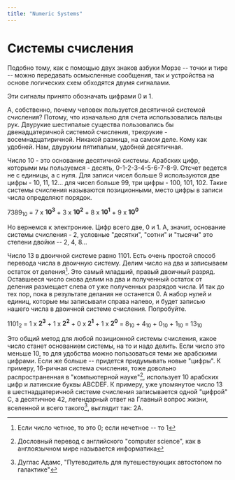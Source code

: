 ```yaml
---
title: "Numeric Systems"
---
```

# Системы счисления
Подобно тому, как с помощью двух знаков азбуки Морзе -- точки и тире -- можно передавать осмысленные сообщения, так и устройства на основе логических схем обходятся двумя сигналами. 

Эти сигналы принято обозначать цифрами 0 и 1.

А, собственно, почему человек пользуется десятичной системой счисления? Потому, что изначально для счета использовались пальцы рук. Двурукие шестипалые существа пользовались бы двенадцатеричной системой счисления, трехрукие - восемнадцатиричной. Никакой разница, на самом деле. Кому как удобней. Нам, двуруким пятипалым, удобней десятичная.

Число 10 - это основание десятичной системы. Арабских цифр, которыми мы пользуемся - десять, 0-1-2-3-4-5-6-7-8-9. Отсчет ведется не с единицы, а с нуля. Для записи чисел больше 9 используются две цифры - 10, 11, 12... для чисел больше 99, три цифры - 100, 101, 102. Такие системы счисления называются позиционными, место цифры в записи числа определяют порядок.

7389<sub>10</sub> = 7 x **10<sup>3</sup>** + 3 x **10<sup>2</sup>** + 8 x **10<sup>1</sup>** + 9 x **10<sup>0</sup>**

Но вернемся к электронике. Цифр всего две, 0 и 1. А, значит, основание системы счисления - 2, условные "десятки", "сотни" и "тысячи" это степени двойки -- 2, 4, 8...

Число 13 в двоичной системе равно 1101. Есть очень простой способ перевода числа в двоичную систему. Делим число на два и записываем остаток от деления[^1]. Это самый младший, правый двоичный разряд. Оставшееся число снова делим на два и полученный остаток от деления размещает слева от уже полученных разрядов числа. И так до тех пор, пока в результате делания не останется 0. А набор нулей и единиц, которые мы записывали справа налево, и будет записью нашего числа в двоичной системе счисления. Попробуйте.

1101<sub>2</sub> = 1 x **2<sup>3</sup>** + 1 x **2<sup>2</sup>** + 0 x **2<sup>1</sup>** + 1 x **2<sup>0</sup>** = 8<sub>10</sub> + 4<sub>10</sub> + 0<sub>10</sub> + 1<sub>10</sub> = 13<sub>10</sub>

Это общий метод для любой позиционной системы счисления, какое число станет основанием системы, на то и надо делить. Если число это меньше 10, то для удобства можно пользоваться теми же арабскими цифрами. Если же больше -- придется придумывать новые "цифры". К примеру, 16-ричная система счисления, тоже довольно распространенная в "компьютерной науке"[^2], использует 10 арабских цифр и латинские буквы ABCDEF. К примеру, уже упомянутое число 13 в шестнадцатеричной системе счисления записывается одной "цифрой" С, а десятичное 42, легендарный ответ на Главный вопрос жизни, вселенной и всего такого[^3], выглядит так: 2A.

[^1]: Если число четное, то это 0; если нечетное -- то 1
[^2]: Дословный перевод с английского "computer science", как в англоязычном мире называется информатика
[^3]: Дуглас Адамс, "Путеводитель для путешествующих автостопом по галактике"



